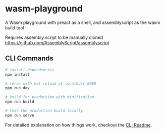 # wasm-playground
A Wasm playground with preact as a shell, and assemblyscript as the wasm build tool

Requires assembly script to be manually cloned https://github.com/AssemblyScript/assemblyscript

## CLI Commands

``` bash
# install dependencies
npm install

# serve with hot reload at localhost:8080
npm run dev

# build for production with minification
npm run build

# test the production build locally
npm run serve
```

For detailed explanation on how things work, checkout the [CLI Readme](https://github.com/developit/preact-cli/blob/master/README.md).
